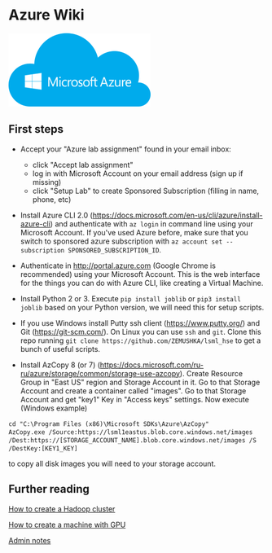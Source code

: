 # Azure Wiki

![](docs/azure_logo.png)

## First steps
* Accept your "Azure lab assignment" found in your email inbox:
    - click "Accept lab assignment"
    - log in with Microsoft Account on your email address (sign up if missing)
    - click "Setup Lab" to create Sponsored Subscription (filling in name, phone, etc)

* Install Azure CLI 2.0 (https://docs.microsoft.com/en-us/cli/azure/install-azure-cli)
and authenticate with `az login` in command line using your Microsoft Account.
If you've used Azure before, make sure that you switch to sponsored azure subscription with
`az account set --subscription SPONSORED_SUBSCRIPTION_ID`.

* Authenticate in http://portal.azure.com (Google Chrome is recommended) using your Microsoft Account.
This is the web interface for the things you can do with Azure CLI, like creating a Virtual Machine.

* Install Python 2 or 3. Execute `pip install joblib` or `pip3 install joblib` based on your Python version,
we will need this for setup scripts.

* If you use Windows install Putty ssh client (https://www.putty.org/) and Git (https://git-scm.com/).
On Linux you can use `ssh` and `git`.
Clone this repo running `git clone https://github.com/ZEMUSHKA/lsml_hse` to get a bunch of useful scripts.

* Install AzCopy 8 (or 7) (https://docs.microsoft.com/ru-ru/azure/storage/common/storage-use-azcopy).
Create Resource Group in "East US" region and Storage Account in it.
Go to that Storage Account and create a container called "images".
Go to that Storage Account and get "key1" Key in "Access keys" settings.
Now execute (Windows example)
```
cd "C:\Program Files (x86)\Microsoft SDKs\Azure\AzCopy"
AzCopy.exe /Source:https://lsml1eastus.blob.core.windows.net/images /Dest:https://[STORAGE_ACCOUNT_NAME].blob.core.windows.net/images /S /DestKey:[KEY1_KEY]
```
to copy all disk images you will need to your storage account.

## Further reading
[How to create a Hadoop cluster](docs/CREATE_CLUSTER.md)

[How to create a machine with GPU](docs/CREATE_GPU.md)

[Admin notes](docs/ADMIN.md)

